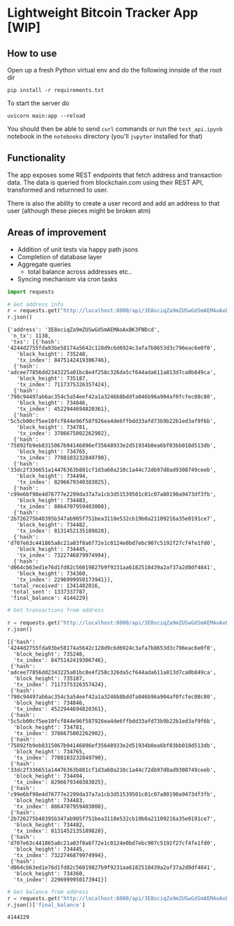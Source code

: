 # Lightweight Bitcoin Tracker App [WIP]

## How to use

Open up a fresh Python virtual env and do the following innside of the root dir

```
pip install -r requirements.txt
```

To start the server do

```
uvicorn main:app --reload
```

You should then be able to send `curl` commands or run the `test_api.ipynb` notebook in the `notebooks` directory (you'll `jupyter` installed for that)



## Functionality

The app exposes some REST endpoints that fetch address and transaction data. The data is queried from blockchain.com using their REST API, transformed and returnned to user. 

There is also the ability to create a user record and add an address to that user (although these pieces might be broken atm)

## Areas of improvement
- Addition of unit tests via happy path jsons 
- Completion of database layer
- Aggregate queries
    - total balance across addresses etc..
- Syncing mechanism via cron tasks


```python
import requests
```


```python
# Get address info
r = requests.get("http://localhost:8000/api/3E8ociqZa9mZUSwGdSmAEMAoAxBK3FNDcd",)
r.json()
```




    {'address': '3E8ociqZa9mZUSwGdSmAEMAoAxBK3FNDcd',
     'n_tx': 1138,
     'txs': [{'hash': '4244d2755fda93be58174a5642c128d9c6d6924c3afa7b8653d3c796eac6e0f0',
       'block_height': 735248,
       'tx_index': 8475142419306746},
      {'hash': 'adcee77856dd2343225a01bc8e4f258c326da5cf644ada611a813d7ca0b849ca',
       'block_height': 735187,
       'tx_index': 7117375326357424},
      {'hash': '798c94497ab6ac354c5a54eef42a1a3246b8bddfa046b96a904af0fcfec08c80',
       'block_height': 734846,
       'tx_index': 4522944694820361},
      {'hash': '5c5cb00cf5ee10fcf844e96f587926ea4de6ffbdd33afd73b9b22b1ed3af9f6b',
       'block_height': 734781,
       'tx_index': 3786675002262902},
      {'hash': '75892fb9eb8315067b94146896ef35648933e2d51934b0ea6bf03bb018d513db',
       'block_height': 734765,
       'tx_index': 7708103232849790},
      {'hash': '33dc2f336651a14476363b881cf1d3a60a210c1a44c72db97d8ad9308749ceeb',
       'block_height': 734494,
       'tx_index': 8296679340383025},
      {'hash': 'c99e6bf98e4d76777e2299da37a7a1cb3d51539501c01c07a80190a9473df3fb',
       'block_height': 734483,
       'tx_index': 8864707959403008},
      {'hash': '2b726275b40395b347ab905f751bea3118e532cb19b0a21109216a35e0191ce7',
       'block_height': 734482,
       'tx_index': 8131452135189828},
      {'hash': 'd707e63c441865a8c21a03f8a6f72e1c0124e0bd7ebc907c5192f27cf4fe1fd0',
       'block_height': 734445,
       'tx_index': 7322746879974994},
      {'hash': 'd064cb63ed1e76d1fd82c56019827b9f9231aa6182518439a2af37a2d0df4841',
       'block_height': 734360,
       'tx_index': 2296999950173941}],
     'total_received': 1341482016,
     'total_sent': 1337337787,
     'final_balance': 4144229}




```python
# Get transactions from address 

r = requests.get("http://localhost:8000/api/3E8ociqZa9mZUSwGdSmAEMAoAxBK3FNDcd/txs",)
r.json()
```




    [{'hash': '4244d2755fda93be58174a5642c128d9c6d6924c3afa7b8653d3c796eac6e0f0',
      'block_height': 735248,
      'tx_index': 8475142419306746},
     {'hash': 'adcee77856dd2343225a01bc8e4f258c326da5cf644ada611a813d7ca0b849ca',
      'block_height': 735187,
      'tx_index': 7117375326357424},
     {'hash': '798c94497ab6ac354c5a54eef42a1a3246b8bddfa046b96a904af0fcfec08c80',
      'block_height': 734846,
      'tx_index': 4522944694820361},
     {'hash': '5c5cb00cf5ee10fcf844e96f587926ea4de6ffbdd33afd73b9b22b1ed3af9f6b',
      'block_height': 734781,
      'tx_index': 3786675002262902},
     {'hash': '75892fb9eb8315067b94146896ef35648933e2d51934b0ea6bf03bb018d513db',
      'block_height': 734765,
      'tx_index': 7708103232849790},
     {'hash': '33dc2f336651a14476363b881cf1d3a60a210c1a44c72db97d8ad9308749ceeb',
      'block_height': 734494,
      'tx_index': 8296679340383025},
     {'hash': 'c99e6bf98e4d76777e2299da37a7a1cb3d51539501c01c07a80190a9473df3fb',
      'block_height': 734483,
      'tx_index': 8864707959403008},
     {'hash': '2b726275b40395b347ab905f751bea3118e532cb19b0a21109216a35e0191ce7',
      'block_height': 734482,
      'tx_index': 8131452135189828},
     {'hash': 'd707e63c441865a8c21a03f8a6f72e1c0124e0bd7ebc907c5192f27cf4fe1fd0',
      'block_height': 734445,
      'tx_index': 7322746879974994},
     {'hash': 'd064cb63ed1e76d1fd82c56019827b9f9231aa6182518439a2af37a2d0df4841',
      'block_height': 734360,
      'tx_index': 2296999950173941}]




```python
# Get balance from address 
r = requests.get("http://localhost:8000/api/3E8ociqZa9mZUSwGdSmAEMAoAxBK3FNDcd/balance",)
r.json()['final_balance']

```




    4144229


